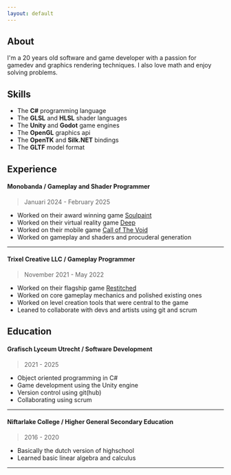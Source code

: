 ```yaml
---
layout: default
---
```


## About

I'm a 20 years old software and game developer with a passion for gamedev and graphics rendering techniques. I also love math and enjoy solving problems.

## Skills

- The **C#** programming language
- The **GLSL** and **HLSL** shader languages
- The **Unity** and **Godot** game engines
- The **OpenGL** graphics api
- The **OpenTK** and **Silk.NET** bindings
- The **GLTF** model format

## Experience

#### Monobanda / Gameplay and Shader Programmer
> Januari 2024 - February 2025

- Worked on their award winning game [Soulpaint](https://www.soulpaint.co/)
- Worked on their virtual reality game [Deep](https://monobanda.eu/project/deep)
- Worked on their mobile game [Call of The Void](https://monobanda.eu/project/cotv)
- Worked on gameplay and shaders and procuderal generation

---

#### Trixel Creative LLC / Gameplay Programmer
> November 2021 - May 2022

- Worked on their flagship game [Restitched](https://www.trixelcreative.com/restitched)
- Worked on core gameplay mechanics and polished existing ones
- Worked on level creation tools that were central to the game
- Leaned to collaborate with devs and artists using git and scrum

## Education

#### Grafisch Lyceum Utrecht / Software Development
> 2021 - 2025

- Object oriented programming in C#
- Game development using the Unity engine
- Version control using git(hub)
- Collaborating using scrum

---

#### Niftarlake College / Higher General Secondary Education
> 2016 - 2020

- Basically the dutch version of highschool
- Learned basic linear algebra and calculus

---
